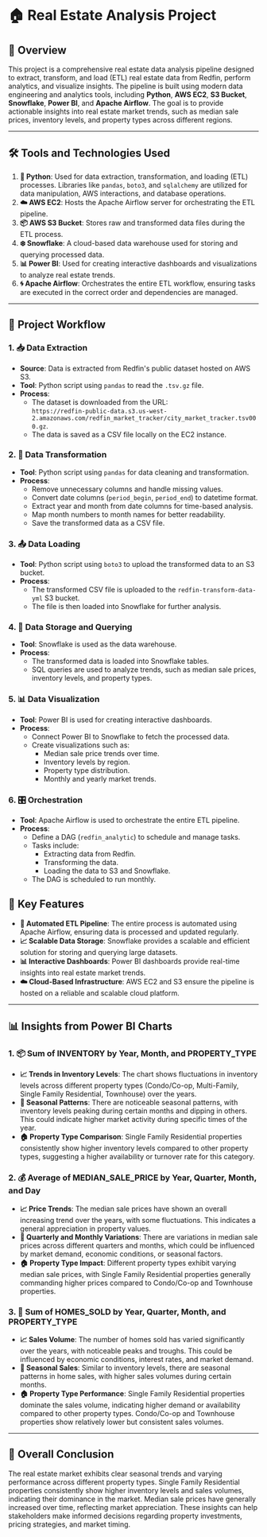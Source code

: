 # 🏠 Real Estate Analysis Project

## 📝 Overview

This project is a comprehensive real estate data analysis pipeline designed to extract, transform, and load (ETL) real estate data from Redfin, perform analytics, and visualize insights. The pipeline is built using modern data engineering and analytics tools, including **Python**, **AWS EC2**, **S3 Bucket**, **Snowflake**, **Power BI**, and **Apache Airflow**. The goal is to provide actionable insights into real estate market trends, such as median sale prices, inventory levels, and property types across different regions.

---

## 🛠️ Tools and Technologies Used

1. **🐍 Python**: Used for data extraction, transformation, and loading (ETL) processes. Libraries like `pandas`, `boto3`, and `sqlalchemy` are utilized for data manipulation, AWS interactions, and database operations.
2. **☁️ AWS EC2**: Hosts the Apache Airflow server for orchestrating the ETL pipeline.
3. **📦 AWS S3 Bucket**: Stores raw and transformed data files during the ETL process.
4. **❄️ Snowflake**: A cloud-based data warehouse used for storing and querying processed data.
5. **📊 Power BI**: Used for creating interactive dashboards and visualizations to analyze real estate trends.
6. **🌀 Apache Airflow**: Orchestrates the entire ETL workflow, ensuring tasks are executed in the correct order and dependencies are managed.

---

## 🔄 Project Workflow

### 1. **📥 Data Extraction**
   - **Source**: Data is extracted from Redfin's public dataset hosted on AWS S3.
   - **Tool**: Python script using `pandas` to read the `.tsv.gz` file.
   - **Process**:
     - The dataset is downloaded from the URL:  
       `https://redfin-public-data.s3.us-west-2.amazonaws.com/redfin_market_tracker/city_market_tracker.tsv000.gz`.
     - The data is saved as a CSV file locally on the EC2 instance.

### 2. **🔄 Data Transformation**
   - **Tool**: Python script using `pandas` for data cleaning and transformation.
   - **Process**:
     - Remove unnecessary columns and handle missing values.
     - Convert date columns (`period_begin`, `period_end`) to datetime format.
     - Extract year and month from date columns for time-based analysis.
     - Map month numbers to month names for better readability.
     - Save the transformed data as a CSV file.

### 3. **📤 Data Loading**
   - **Tool**: Python script using `boto3` to upload the transformed data to an S3 bucket.
   - **Process**:
     - The transformed CSV file is uploaded to the `redfin-transform-data-yml` S3 bucket.
     - The file is then loaded into Snowflake for further analysis.

### 4. **💾 Data Storage and Querying**
   - **Tool**: Snowflake is used as the data warehouse.
   - **Process**:
     - The transformed data is loaded into Snowflake tables.
     - SQL queries are used to analyze trends, such as median sale prices, inventory levels, and property types.

### 5. **📊 Data Visualization**
   - **Tool**: Power BI is used for creating interactive dashboards.
   - **Process**:
     - Connect Power BI to Snowflake to fetch the processed data.
     - Create visualizations such as:
       - Median sale price trends over time.
       - Inventory levels by region.
       - Property type distribution.
       - Monthly and yearly market trends.

### 6. **🎛️ Orchestration**
   - **Tool**: Apache Airflow is used to orchestrate the entire ETL pipeline.
   - **Process**:
     - Define a DAG (`redfin_analytic`) to schedule and manage tasks.
     - Tasks include:
       - Extracting data from Redfin.
       - Transforming the data.
       - Loading the data to S3 and Snowflake.
     - The DAG is scheduled to run monthly.

## 🔑 Key Features

- **🤖 Automated ETL Pipeline**: The entire process is automated using Apache Airflow, ensuring data is processed and updated regularly.
- **📈 Scalable Data Storage**: Snowflake provides a scalable and efficient solution for storing and querying large datasets.
- **📊 Interactive Dashboards**: Power BI dashboards provide real-time insights into real estate market trends.
- **☁️ Cloud-Based Infrastructure**: AWS EC2 and S3 ensure the pipeline is hosted on a reliable and scalable cloud platform.

---

## 📊 Insights from Power BI Charts

### 1. **📦 Sum of INVENTORY by Year, Month, and PROPERTY_TYPE**
   - **📈 Trends in Inventory Levels**: The chart shows fluctuations in inventory levels across different property types (Condo/Co-op, Multi-Family, Single Family Residential, Townhouse) over the years.
   - **📅 Seasonal Patterns**: There are noticeable seasonal patterns, with inventory levels peaking during certain months and dipping in others. This could indicate higher market activity during specific times of the year.
   - **🏠 Property Type Comparison**: Single Family Residential properties consistently show higher inventory levels compared to other property types, suggesting a higher availability or turnover rate for this category.

### 2. **💰 Average of MEDIAN_SALE_PRICE by Year, Quarter, Month, and Day**
   - **📈 Price Trends**: The median sale prices have shown an overall increasing trend over the years, with some fluctuations. This indicates a general appreciation in property values.
   - **📅 Quarterly and Monthly Variations**: There are variations in median sale prices across different quarters and months, which could be influenced by market demand, economic conditions, or seasonal factors.
   - **🏠 Property Type Impact**: Different property types exhibit varying median sale prices, with Single Family Residential properties generally commanding higher prices compared to Condo/Co-op and Townhouse properties.

### 3. **🏡 Sum of HOMES_SOLD by Year, Quarter, Month, and PROPERTY_TYPE**
   - **📈 Sales Volume**: The number of homes sold has varied significantly over the years, with noticeable peaks and troughs. This could be influenced by economic conditions, interest rates, and market demand.
   - **📅 Seasonal Sales**: Similar to inventory levels, there are seasonal patterns in home sales, with higher sales volumes during certain months.
   - **🏠 Property Type Performance**: Single Family Residential properties dominate the sales volume, indicating higher demand or availability compared to other property types. Condo/Co-op and Townhouse properties show relatively lower but consistent sales volumes.

---

## 🎯 Overall Conclusion

The real estate market exhibits clear seasonal trends and varying performance across different property types. Single Family Residential properties consistently show higher inventory levels and sales volumes, indicating their dominance in the market. Median sale prices have generally increased over time, reflecting market appreciation. These insights can help stakeholders make informed decisions regarding property investments, pricing strategies, and market timing.
